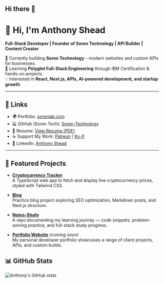 ## Hi there 👋

# 👋 Hi, I'm Anthony Shead  
**Full-Stack Developer | Founder of Soren Technology | API Builder | Content Creator**

🚀 Currently building **Soren Technology** – modern websites and custom APIs for businesses.  
🌱 Learning **Polyglot Full-Stack Engineering** through IBM Certification & hands-on projects.  
💡 Interested in **React, Next.js, APIs, AI-powered development, and startup growth**.  

---

## 🔗 Links  
- 🌍 Portfolio: [sorenlab.com](https://sorenlab.com)  
- 💻 GitHub (Soren Tech): [Soren-Technology](https://github.com/Soren-Technology/Soren)  
- 📄 Resume: [View Resume (PDF)](link-to-your-resume)  
- ☕ Support My Work: [Patreon](https://www.patreon.com/cw/SorenTech) | [Ko-fi](https://ko-fi.com/sorentech)  
- 💼 LinkedIn: [Anthony Shead](https://www.linkedin.com/in/anthony-shead-3a2a3424b/)  

---

## 🚀 Featured Projects  
- [**Cryptocurrency Tracker**](https://github.com/Drakeze/cryptocurrency-tracker)  
  A TypeScript web app to fetch and display live cryptocurrency prices, styled with Tailwind CSS.  

- [**Blog**](https://github.com/Drakeze/Blog)  
  Practice blog project exploring SEO optimization, Markdown posts, and Next.js structure.  

- [**Notes-Study**](https://github.com/Drakeze/Notes-Study)  
  A repo documenting my learning journey — code snippets, problem-solving practice, and full-stack study progress.  

- [**Portfolio Website**](https://github.com/Drakeze/portfolio) *(coming soon)*  
  My personal developer portfolio showcases a range of client projects, APIs, and custom builds.  
## 📊 GitHub Stats  
![Anthony's GitHub stats](https://github-readme-stats.vercel.app/api?username=Drakeze&show_icons=true&theme=radical)

